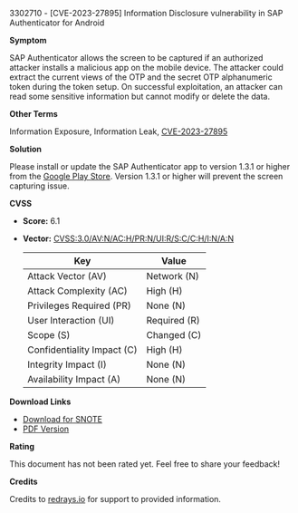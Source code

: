 3302710 - [CVE-2023-27895] Information Disclosure vulnerability in SAP Authenticator for Android

**Symptom**

SAP Authenticator allows the screen to be captured if an authorized attacker installs a malicious app on the mobile device. The attacker could extract the current views of the OTP and the secret OTP alphanumeric token during the token setup. On successful exploitation, an attacker can read some sensitive information but cannot modify or delete the data.

**Other Terms**

Information Exposure, Information Leak, [CVE-2023-27895](https://www.cve.org/CVERecord?id=CVE-2023-27895)

**Solution**

Please install or update the SAP Authenticator app to version 1.3.1 or higher from the [Google Play Store](https://me.sap.com/notes/0003302710/D). Version 1.3.1 or higher will prevent the screen capturing issue.

**CVSS**

- **Score:** 6.1
- **Vector:** [CVSS:3.0/AV:N/AC:H/PR:N/UI:R/S:C/C:H/I:N/A:N](https://me.sap.com/notes/0003302710/CVSS)

  | Key                     | Value       |
  |-------------------------|-------------|
  | Attack Vector (AV)      | Network (N) |
  | Attack Complexity (AC)  | High (H)    |
  | Privileges Required (PR)| None (N)    |
  | User Interaction (UI)   | Required (R)|
  | Scope (S)               | Changed (C) |
  | Confidentiality Impact (C)| High (H)  |
  | Integrity Impact (I)    | None (N)    |
  | Availability Impact (A) | None (N)    |

**Download Links**

- [Download for SNOTE](https://notesdownloads.sap.com/note/0040000000310442023)
- [PDF Version](https://userapps.support.sap.com/sap/support/sfm/notes/print/0003302710?language=en-US&token=273E9395994CB8AC0E884452E70B3CA2)

**Rating**

This document has not been rated yet. Feel free to share your feedback!

**Credits**

Credits to [redrays.io](https://redrays.io) for support to provided information.